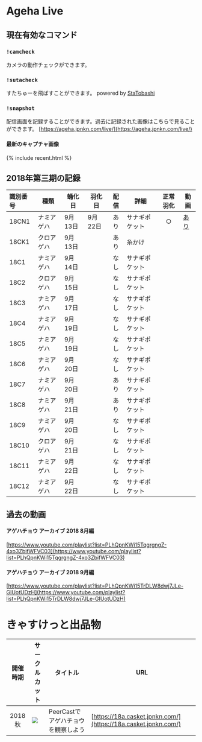 # Ageha Live

## 現在有効なコマンド

### `!camcheck`
カメラの動作チェックができます。

### `!sutacheck`
すたちゅーを飛ばすことができます。
powered by [StaTobashi](https://github.com/rgx6/StaTobashi/)

### `!snapshot`
配信画面を記録することができます。過去に記録された画像はこちらで見ることができます。
[https://ageha.jpnkn.com/live/](https://ageha.jpnkn.com/live/)

#### 最新のキャプチャ画像
{% include recent.html %}

## 2018年第三期の記録

|識別番号|種類|蛹化日|羽化日|配信|詳細|正常羽化|動画|
|:---|---|---|---|:---:|---|:---:|---|
|18CN1|ナミアゲハ|9月13日|9月22日|あり|サナギポケット|○|[あり](https://youtu.be/1xtOo174JfQ)|
|18CK1|クロアゲハ|9月13日||あり|糸かけ|||
|18C1|ナミアゲハ|9月14日||なし|サナギポケット|||
|18C2|クロアゲハ|9月15日||なし|サナギポケット|||
|18C3|ナミアゲハ|9月17日||なし|サナギポケット|||
|18C4|ナミアゲハ|9月19日||なし|サナギポケット|||
|18C5|ナミアゲハ|9月19日||なし|サナギポケット|||
|18C6|ナミアゲハ|9月20日||なし|サナギポケット|||
|18C7|ナミアゲハ|9月20日||あり|サナギポケット|||
|18C8|ナミアゲハ|9月21日||あり|サナギポケット|||
|18C9|ナミアゲハ|9月20日||なし|サナギポケット|||
|18C10|クロアゲハ|9月21日||なし|サナギポケット|||
|18C11|ナミアゲハ|9月22日||なし|サナギポケット|||
|18C12|ナミアゲハ|9月22日||なし|サナギポケット|||

## 過去の動画
#### アゲハチョウ アーカイブ 2018 8月編
[https://www.youtube.com/playlist?list=PLhQpnKWi15TqgrgngZ-4xo3ZbifWFVC03](https://www.youtube.com/playlist?list=PLhQpnKWi15TqgrgngZ-4xo3ZbifWFVC03)

#### アゲハチョウ アーカイブ 2018 9月編
[https://www.youtube.com/playlist?list=PLhQpnKWi15TrDLW8dwj7JLe-GIUotUDzH](https://www.youtube.com/playlist?list=PLhQpnKWi15TrDLW8dwj7JLe-GIUotUDzH)

# きゃすけっと出品物

|開催時期|サークルカット|タイトル|URL|
|:---:|---|---|---|
|2018秋|![](https://i.imgur.com/Qoz2eKE.png)|PeerCastでアゲハチョウを観察しよう|[https://18a.casket.jpnkn.com/](https://18a.casket.jpnkn.com/)|
